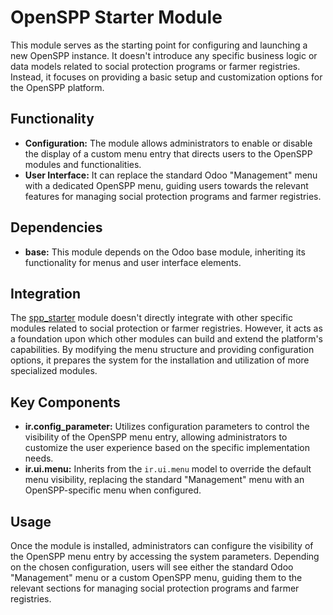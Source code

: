 # OpenSPP Starter Module

This module serves as the starting point for configuring and launching a new OpenSPP instance. It doesn't introduce any specific business logic or data models related to social protection programs or farmer registries. Instead, it focuses on providing a basic setup and customization options for the OpenSPP platform.

## Functionality

* **Configuration:** The module allows administrators to enable or disable the display of a custom menu entry that directs users to the OpenSPP modules and functionalities.
* **User Interface:** It can replace the standard Odoo "Management" menu with a dedicated OpenSPP menu, guiding users towards the relevant features for managing social protection programs and farmer registries.

## Dependencies

* **base:** This module depends on the Odoo base module, inheriting its functionality for menus and user interface elements.

## Integration

The [spp_starter](spp_starter) module doesn't directly integrate with other specific modules related to social protection or farmer registries. However, it acts as a foundation upon which other modules can build and extend the platform's capabilities. By modifying the menu structure and providing configuration options, it prepares the system for the installation and utilization of more specialized modules. 

## Key Components

* **ir.config_parameter:** Utilizes configuration parameters to control the visibility of the OpenSPP menu entry, allowing administrators to customize the user experience based on the specific implementation needs.
* **ir.ui.menu:** Inherits from the `ir.ui.menu` model to override the default menu visibility, replacing the standard "Management" menu with an OpenSPP-specific menu when configured.

## Usage

Once the module is installed, administrators can configure the visibility of the OpenSPP menu entry by accessing the system parameters. Depending on the chosen configuration, users will see either the standard Odoo "Management" menu or a custom OpenSPP menu, guiding them to the relevant sections for managing social protection programs and farmer registries. 
